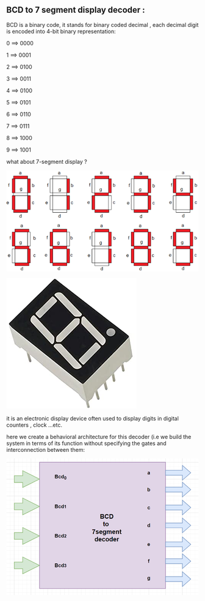 ## BCD to 7 segment display decoder :

BCD is a binary code, it stands for binary coded decimal , each decimal digit is encoded into 4-bit binary representation:

0 ==>  0000

1 ==>  0001

2 ==>  0100

3 ==>  0011

4 ==>  0100

5 ==>  0101

6 ==>  0110

7 ==>  0111

8 ==>  1000

9 ==>  1001


what about 7-segment display ?

![7segment!](BCD_to_7segment_decoder/Seven-segment-display.png "7segment")

![7segment display!](BCD_to_7segment_decoder/7segment.jpg "7segment display")

it is an electronic display device often used to display digits in digital counters , clock ...etc.

here we create a behavioral architecture for this decoder (i.e we build the system in terms of its function without specifying the gates and interconnection between them:

![Decoder!](BCD_to_7segment_decoder/decoder.png "Decoder")

